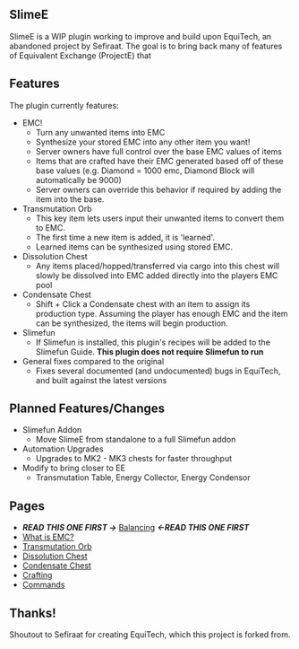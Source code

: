 ## SlimeE

SlimeE is a WIP plugin working to improve and build upon EquiTech, an abandoned project by Sefiraat.
The goal is to bring back many of features of Equivalent Exchange (ProjectE) that 

## Features
The plugin currently features:
* EMC!
  * Turn any unwanted items into EMC
  * Synthesize your stored EMC into any other item you want!
  * Server owners have full control over the base EMC values of items
  * Items that are crafted have their EMC generated based off of these base values (e.g. Diamond = 1000 emc, Diamond Block will automatically be 9000)
  * Server owners can override this behavior if required by adding the item into the base.
* Transmutation Orb
  * This key item lets users input their unwanted items to convert them to EMC.
  * The first time a new item is added, it is 'learned'.
  * Learned items can be synthesized using stored EMC.
* Dissolution Chest
  * Any items placed/hopped/transferred via cargo into this chest will slowly be dissolved into EMC added directly into the players EMC pool
* Condensate Chest
  * Shift + Click a Condensate chest with an item to assign its production type. Assuming the player has enough EMC and the item can be synthesized, the items will begin production.
* Slimefun
  * If Slimefun is installed, this plugin's recipes will be added to the Slimefun Guide. **This plugin does not require Slimefun to run**
* General fixes compared to the original
  * Fixes several documented (and undocumented) bugs in EquiTech, and built against the latest versions

## Planned Features/Changes
* Slimefun Addon
  * Move SlimeE from standalone to a full Slimefun addon
* Automation Upgrades
  * Upgrades to MK2 - MK3 chests for faster throughput
* Modify to bring closer to EE
  * Transmutation Table, Energy Collector, Energy Condensor

## Pages
* **_READ THIS ONE FIRST ->_** [Balancing](https://github.com/Sefiraat/EquivalencyTech/wiki/Balancing) **_<-READ THIS ONE FIRST_**
* [What is EMC?](https://github.com/Sefiraat/EquivalencyTech/wiki/What-is-EMC%3F)
* [Transmutation Orb](https://github.com/Sefiraat/EquivalencyTech/wiki/Transmutation-Orb)
* [Dissolution Chest](https://github.com/Sefiraat/EquivalencyTech/wiki/Dissolution-Chest)
* [Condensate Chest](https://github.com/Sefiraat/EquivalencyTech/wiki/Condensate-Chest)
* [Crafting](https://github.com/Sefiraat/EquivalencyTech/wiki/Crafting)
* [Commands](https://github.com/Sefiraat/EquivalencyTech/wiki/Commands)


## Thanks!

Shoutout to Sefiraat for creating EquiTech, which this project is forked from.
